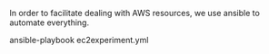 In order to facilitate dealing with AWS resources, we use ansible to automate everything.


ansible-playbook ec2experiment.yml
